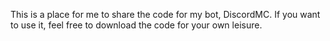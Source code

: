 This is a place for me to share the code for my bot, DiscordMC. If you want to use it, feel free to download the code for your own leisure.

